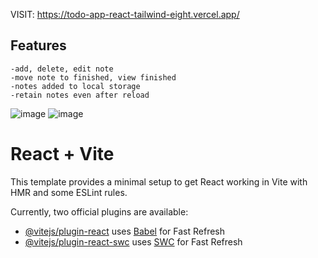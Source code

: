 
VISIT: https://todo-app-react-tailwind-eight.vercel.app/

## Features

```
-add, delete, edit note
-move note to finished, view finished
-notes added to local storage
-retain notes even after reload
```
![image](https://github.com/user-attachments/assets/75e7c086-db93-44bb-a1a1-9684d3bf36f3)
![image](https://github.com/user-attachments/assets/c5fc5de3-3cfe-40a1-9012-a744aec4cf22)


# React + Vite

This template provides a minimal setup to get React working in Vite with HMR and some ESLint rules.

Currently, two official plugins are available:

- [@vitejs/plugin-react](https://github.com/vitejs/vite-plugin-react/blob/main/packages/plugin-react/README.md) uses [Babel](https://babeljs.io/) for Fast Refresh
- [@vitejs/plugin-react-swc](https://github.com/vitejs/vite-plugin-react-swc) uses [SWC](https://swc.rs/) for Fast Refresh

